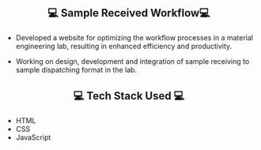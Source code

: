 ## <p align="center">💻 Sample Received  Workflow💻</p>
- Developed a website for optimizing the workflow processes in a
material engineering lab, resulting in enhanced efficiency and
productivity.

- Working on design, development and integration of sample receiving
to sample dispatching format in the lab.

## <p align="center">💻 Tech Stack Used 💻</p>

- HTML
- CSS
- JavaScript

